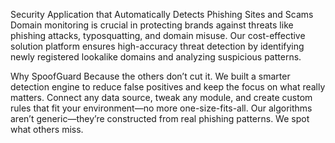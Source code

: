Security Application that Automatically Detects Phishing Sites and Scams
Domain monitoring is crucial in protecting brands against threats like phishing attacks, typosquatting, and domain misuse. Our cost-effective solution platform ensures high-accuracy threat detection by identifying newly registered lookalike domains and analyzing suspicious patterns.

Why SpoofGuard
Because the others don’t cut it. We built a smarter detection engine to reduce false positives and keep the focus on what really matters. Connect any data source, tweak any module, and create custom rules that fit your environment—no more one-size-fits-all. Our algorithms aren’t generic—they’re constructed from real phishing patterns. We spot what others miss.
